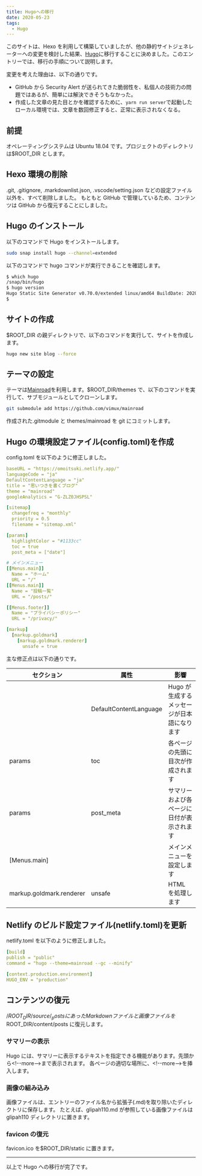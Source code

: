 ```yaml
---
title: Hugoへの移行
date: 2020-05-23
tags:
  - Hugo
---
```


このサイトは、Hexo を利用して構築していましたが、他の静的サイトジェネレーターへの変更を検討した結果、[Hugo](https://gohugo.io/)に移行することに決めました。このエントリーでは、移行の手順について説明します。

<!--more-->

変更を考えた理由は、以下の通りです。

- GitHub から Security Alert が送られてきた脆弱性を、私個人の技術力の問題ではあるが、簡単には解決できそうもなかった。
- 作成した文章の見た目とかを確認するために、`yarn run server`で起動したローカル環境では、文章を数回修正すると、正常に表示されなくなる。

## 前提

オペレーティングシステムは Ubuntu 18.04 です。プロジェクトのディレクトリは$ROOT_DIR とします。

## Hexo 環境の削除

.git, .gitignore, .markdownlist.json, .vscode/setting.json などの設定ファイル以外を、すべて削除しました。
もともと GitHub で管理しているため、コンテンツは GitHub から復元することにしました。

## Hugo のインストール

以下のコマンドで Hugo をインストールします。

```sh
sudo snap install hugo --channel=extended
```

以下のコマンドで hugo コマンドが実行できることを確認します。

```sh
$ which hugo
/snap/bin/hugo
$ hugo version
Hugo Static Site Generator v0.70.0/extended linux/amd64 BuildDate: 2020-05-13T17:30:34Z
$
```

## サイトの作成

$ROOT_DIR の親ディレクトリで、以下のコマンドを実行して、サイトを作成します。

```sh
hugo new site blog --force
```

## テーマの設定

テーマは[Mainroad](https://github.com/vimux/mainroad/)を利用します。$ROOT_DIR/themes で、以下のコマンドを実行して、サブモジュールとしてクローンします。

```sh
git submodule add https://github.com/vimux/mainroad
```

作成された.gitmodule と themes/mainroad を git にコミットします。

## Hugo の環境設定ファイル(config.toml)を作成

config.toml を以下のように修正しました。

```yaml
baseURL = "https://omoitsuki.netlify.app/"
languageCode = "ja"
DefaultContentLanguage = "ja"
title = "思いつきを書くブログ"
theme = "mainroad"
googleAnalytics = "G-ZLZ0JHSPSL"

[sitemap]
  changefreq = "monthly"
  priority = 0.5
  filename = "sitemap.xml"

[params]
  highlightColor = "#1133cc"
  toc = true
  post_meta = ["date"]

# メインメニュー
[[Menus.main]]
  Name = "ホーム"
  URL = "/"
[[Menus.main]]
  Name = "投稿一覧"
  URL = "/posts/"

[[Menus.footer]]
  Name = "プライバシーポリシー"
  URL = "/privacy/"

[markup]
  [markup.goldmark]
    [markup.goldmark.renderer]
      unsafe = true
```

主な修正点は以下の通りです。

| セクション               | 属性                   | 影響                                        |
| ------------------------ | ---------------------- | ------------------------------------------- |
|                          | DefaultContentLanguage | Hugo が生成するメッセージが日本語になります |
| params                   | toc                    | 各ページの先頭に目次が作成されます          |
| params                   | post_meta              | サマリーおよび各ページに日付が表示されます  |
| [Menus.main]             |                        | メインメニューを設定します                  |
| markup.goldmark.renderer | unsafe                 | HTML を処理します                           |

## Netlify のビルド設定ファイル(netlify.toml)を更新

netlify.toml を以下のように修正しました。

```yaml
[build]
publish = "public"
command = "hugo --theme=mainroad --gc --minify"

[context.production.environment]
HUGO_ENV = "production"
```

## コンテンツの復元

$/ROOT_DIR/source/_postsにあったMarkdownファイルと画像ファイルを$ROOT_DIR/content/posts に復元します。

### サマリーの表示

Hugo には、サマリーに表示するテキストを指定できる機能があります。先頭から<!\-\-more\-\->まで表示されます。
各ページの適切な場所に、<!\-\-more\-\->を挿入します。

### 画像の組み込み

画像ファイルは、エントリーのファイル名から拡張子(.md)を取り除いたディレクトリに保存します。
たとえば、glipah110.md が参照している画像ファイルは glipah110 ディレクトリに置きます。

### favicon の復元

favicon.ico を$ROOT_DIR/static に置きます。

<hr>

以上で Hugo への移行が完了です。
